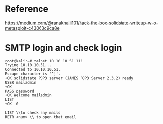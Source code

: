 
# Reference

https://medium.com/@ranakhalil101/hack-the-box-solidstate-writeup-w-o-metasploit-c43063c9ca8e

# SMTP login and check login

```
root@kali:~# telnet 10.10.10.51 110
Trying 10.10.10.51...
Connected to 10.10.10.51.
Escape character is '^]'.
+OK solidstate POP3 server (JAMES POP3 Server 2.3.2) ready 
USER mailadmin
+OK
PASS password
+OK Welcome mailadmin
LIST  
+OK  0
```

```
LIST \\to check any mails
RETR <num> \\ to open that email
```
